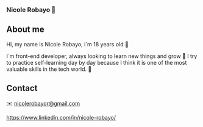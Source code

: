 ### Nicole Robayo 👋

## About me
Hi, my name is Nicole Robayo, i`m 18 years old 🤗

I`m front-end developer, always looking to learn new things and grow 🌱 
I try to practice self-learning day by day because I think it is one of the most valuable skills in the tech world. 🤩

## Contact
✉️ nicolerobayor@gmail.com

https://www.linkedin.com/in/nicole-robayo/


